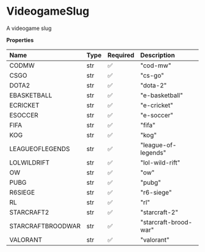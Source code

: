 # VideogameSlug

A videogame slug

**Properties**

| Name              | Type | Required | Description           |
| :---------------- | :--- | :------- | :-------------------- |
| CODMW             | str  | ✅       | "cod-mw"              |
| CSGO              | str  | ✅       | "cs-go"               |
| DOTA2             | str  | ✅       | "dota-2"              |
| EBASKETBALL       | str  | ✅       | "e-basketball"        |
| ECRICKET          | str  | ✅       | "e-cricket"           |
| ESOCCER           | str  | ✅       | "e-soccer"            |
| FIFA              | str  | ✅       | "fifa"                |
| KOG               | str  | ✅       | "kog"                 |
| LEAGUEOFLEGENDS   | str  | ✅       | "league-of-legends"   |
| LOLWILDRIFT       | str  | ✅       | "lol-wild-rift"       |
| OW                | str  | ✅       | "ow"                  |
| PUBG              | str  | ✅       | "pubg"                |
| R6SIEGE           | str  | ✅       | "r6-siege"            |
| RL                | str  | ✅       | "rl"                  |
| STARCRAFT2        | str  | ✅       | "starcraft-2"         |
| STARCRAFTBROODWAR | str  | ✅       | "starcraft-brood-war" |
| VALORANT          | str  | ✅       | "valorant"            |

<!-- This file was generated by liblab | https://liblab.com/ -->
